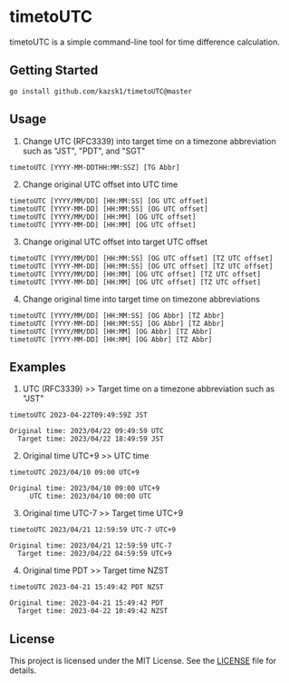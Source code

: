 # timetoUTC
timetoUTC is a simple command-line tool for time difference calculation.


## Getting Started

```
go install github.com/kazsk1/timetoUTC@master
```

## Usage
1. Change UTC (RFC3339) into target time on a timezone abbreviation such as "JST", "PDT", and "SGT"
```
timetoUTC [YYYY-MM-DDTHH:MM:SSZ] [TG Abbr]
```

2. Change original UTC offset into UTC time
```
timetoUTC [YYYY/MM/DD] [HH:MM:SS] [OG UTC offset]
timetoUTC [YYYY-MM-DD] [HH:MM:SS] [OG UTC offset]
timetoUTC [YYYY/MM/DD] [HH:MM] [OG UTC offset]
timetoUTC [YYYY-MM-DD] [HH:MM] [OG UTC offset]
```

3. Change original UTC offset into target UTC offset
```
timetoUTC [YYYY/MM/DD] [HH:MM:SS] [OG UTC offset] [TZ UTC offset]
timetoUTC [YYYY-MM-DD] [HH:MM:SS] [OG UTC offset] [TZ UTC offset]
timetoUTC [YYYY/MM/DD] [HH:MM] [OG UTC offset] [TZ UTC offset]
timetoUTC [YYYY-MM-DD] [HH:MM] [OG UTC offset] [TZ UTC offset]

```

4. Change original time into target time on timezone abbreviations
```
timetoUTC [YYYY/MM/DD] [HH:MM:SS] [OG Abbr] [TZ Abbr]
timetoUTC [YYYY-MM-DD] [HH:MM:SS] [OG Abbr] [TZ Abbr]
timetoUTC [YYYY/MM/DD] [HH:MM] [OG Abbr] [TZ Abbr]
timetoUTC [YYYY-MM-DD] [HH:MM] [OG Abbr] [TZ Abbr]
```

## Examples

1. UTC (RFC3339) >> Target time on a timezone abbreviation such as "JST"
```
timetoUTC 2023-04-22T09:49:59Z JST

Original time: 2023/04/22 09:49:59 UTC
  Target time: 2023/04/22 18:49:59 JST
```

2. Original time UTC+9 >> UTC time
```
timetoUTC 2023/04/10 09:00 UTC+9

Original time: 2023/04/10 09:00 UTC+9
     UTC time: 2023/04/10 00:00 UTC
```

3. Original time UTC-7 >> Target time UTC+9
```
timetoUTC 2023/04/21 12:59:59 UTC-7 UTC+9

Original time: 2023/04/21 12:59:59 UTC-7
  Target time: 2023/04/22 04:59:59 UTC+9
```

4. Original time PDT >> Target time NZST
```
timetoUTC 2023-04-21 15:49:42 PDT NZST

Original time: 2023-04-21 15:49:42 PDT
  Target time: 2023-04-22 10:49:42 NZST
```


## License

This project is licensed under the MIT License. See the [LICENSE](LICENSE.txt) file for details.
